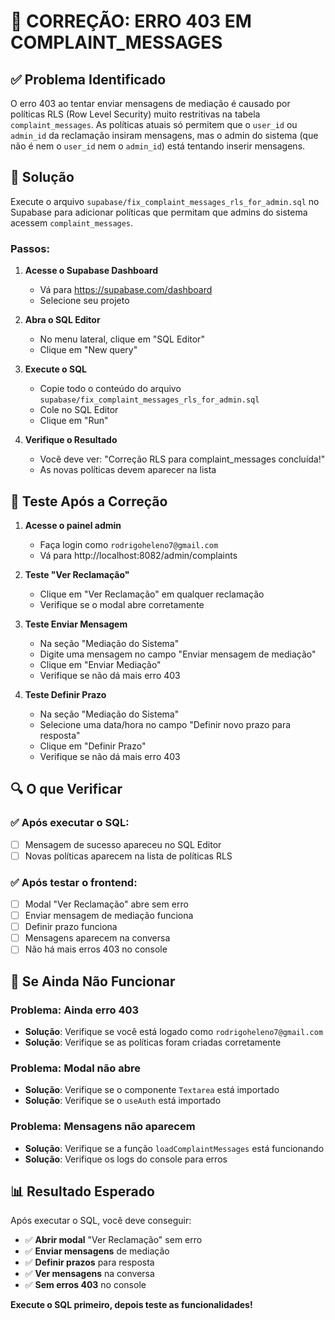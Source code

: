 # 🔧 CORREÇÃO: ERRO 403 EM COMPLAINT_MESSAGES

## ✅ Problema Identificado

O erro 403 ao tentar enviar mensagens de mediação é causado por políticas RLS (Row Level Security) muito restritivas na tabela `complaint_messages`. As políticas atuais só permitem que o `user_id` ou `admin_id` da reclamação insiram mensagens, mas o admin do sistema (que não é nem o `user_id` nem o `admin_id`) está tentando inserir mensagens.

## 🚀 Solução

Execute o arquivo `supabase/fix_complaint_messages_rls_for_admin.sql` no Supabase para adicionar políticas que permitam que admins do sistema acessem `complaint_messages`.

### Passos:

1. **Acesse o Supabase Dashboard**
   - Vá para https://supabase.com/dashboard
   - Selecione seu projeto

2. **Abra o SQL Editor**
   - No menu lateral, clique em "SQL Editor"
   - Clique em "New query"

3. **Execute o SQL**
   - Copie todo o conteúdo do arquivo `supabase/fix_complaint_messages_rls_for_admin.sql`
   - Cole no SQL Editor
   - Clique em "Run"

4. **Verifique o Resultado**
   - Você deve ver: "Correção RLS para complaint_messages concluída!"
   - As novas políticas devem aparecer na lista

## 🧪 Teste Após a Correção

1. **Acesse o painel admin**
   - Faça login como `rodrigoheleno7@gmail.com`
   - Vá para http://localhost:8082/admin/complaints

2. **Teste "Ver Reclamação"**
   - Clique em "Ver Reclamação" em qualquer reclamação
   - Verifique se o modal abre corretamente

3. **Teste Enviar Mensagem**
   - Na seção "Mediação do Sistema"
   - Digite uma mensagem no campo "Enviar mensagem de mediação"
   - Clique em "Enviar Mediação"
   - Verifique se não dá mais erro 403

4. **Teste Definir Prazo**
   - Na seção "Mediação do Sistema"
   - Selecione uma data/hora no campo "Definir novo prazo para resposta"
   - Clique em "Definir Prazo"
   - Verifique se não dá mais erro 403

## 🔍 O que Verificar

### ✅ **Após executar o SQL:**
- [ ] Mensagem de sucesso apareceu no SQL Editor
- [ ] Novas políticas aparecem na lista de políticas RLS

### ✅ **Após testar o frontend:**
- [ ] Modal "Ver Reclamação" abre sem erro
- [ ] Enviar mensagem de mediação funciona
- [ ] Definir prazo funciona
- [ ] Mensagens aparecem na conversa
- [ ] Não há mais erros 403 no console

## 🐛 Se Ainda Não Funcionar

### Problema: Ainda erro 403
- **Solução**: Verifique se você está logado como `rodrigoheleno7@gmail.com`
- **Solução**: Verifique se as políticas foram criadas corretamente

### Problema: Modal não abre
- **Solução**: Verifique se o componente `Textarea` está importado
- **Solução**: Verifique se o `useAuth` está importado

### Problema: Mensagens não aparecem
- **Solução**: Verifique se a função `loadComplaintMessages` está funcionando
- **Solução**: Verifique os logs do console para erros

## 📊 Resultado Esperado

Após executar o SQL, você deve conseguir:
- ✅ **Abrir modal** "Ver Reclamação" sem erro
- ✅ **Enviar mensagens** de mediação
- ✅ **Definir prazos** para resposta
- ✅ **Ver mensagens** na conversa
- ✅ **Sem erros 403** no console

**Execute o SQL primeiro, depois teste as funcionalidades!** 